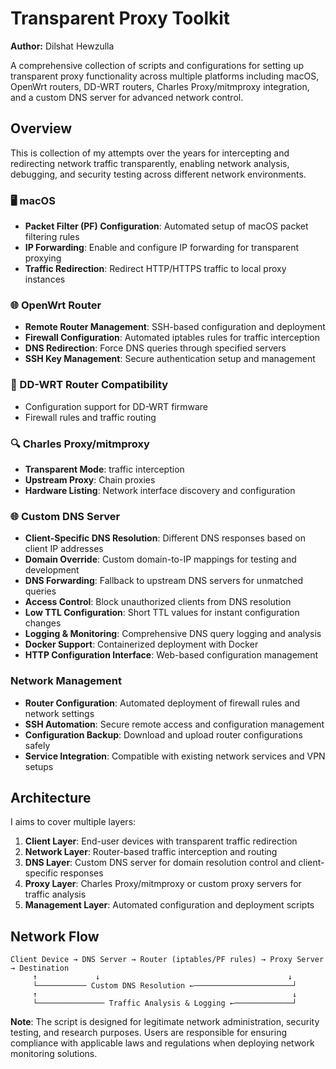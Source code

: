 # Transparent Proxy Toolkit

**Author:** Dilshat Hewzulla

A comprehensive collection of scripts and configurations for setting up transparent proxy functionality across multiple platforms including macOS, OpenWrt routers, DD-WRT routers, Charles Proxy/mitmproxy integration, and a custom DNS server for advanced network control.

## Overview

This is collection of my attempts over the years for intercepting and redirecting network traffic transparently, enabling network analysis, debugging, and security testing across different network environments.

### 🖥️ macOS

- **Packet Filter (PF) Configuration**: Automated setup of macOS packet filtering rules
- **IP Forwarding**: Enable and configure IP forwarding for transparent proxying
- **Traffic Redirection**: Redirect HTTP/HTTPS traffic to local proxy instances

### 🌐 OpenWrt Router

- **Remote Router Management**: SSH-based configuration and deployment
- **Firewall Configuration**: Automated iptables rules for traffic interception
- **DNS Redirection**: Force DNS queries through specified servers
- **SSH Key Management**: Secure authentication setup and management

### 📡 DD-WRT Router Compatibility

- Configuration support for DD-WRT firmware
- Firewall rules and traffic routing

### 🔍 Charles Proxy/mitmproxy

- **Transparent Mode**: traffic interception
- **Upstream Proxy**: Chain proxies
- **Hardware Listing**: Network interface discovery and configuration

### 🌐 Custom DNS Server

- **Client-Specific DNS Resolution**: Different DNS responses based on client IP addresses
- **Domain Override**: Custom domain-to-IP mappings for testing and development
- **DNS Forwarding**: Fallback to upstream DNS servers for unmatched queries
- **Access Control**: Block unauthorized clients from DNS resolution
- **Low TTL Configuration**: Short TTL values for instant configuration changes
- **Logging & Monitoring**: Comprehensive DNS query logging and analysis
- **Docker Support**: Containerized deployment with Docker
- **HTTP Configuration Interface**: Web-based configuration management

### Network Management

- **Router Configuration**: Automated deployment of firewall rules and network settings
- **SSH Automation**: Secure remote access and configuration management
- **Configuration Backup**: Download and upload router configurations safely
- **Service Integration**: Compatible with existing network services and VPN setups

## Architecture

I aims to cover multiple layers:

1. **Client Layer**: End-user devices with transparent traffic redirection
2. **Network Layer**: Router-based traffic interception and routing
3. **DNS Layer**: Custom DNS server for domain resolution control and client-specific responses
4. **Proxy Layer**: Charles Proxy/mitmproxy or custom proxy servers for traffic analysis
5. **Management Layer**: Automated configuration and deployment scripts

## Network Flow

```
Client Device → DNS Server → Router (iptables/PF rules) → Proxy Server → Destination
     ↑             ↓                                          ↓
     └─────────── Custom DNS Resolution ←──────────────────────┘
     ↑                                                         ↓
     └─────────────── Traffic Analysis & Logging ←─────────────┘
```

**Note**: The script is designed for legitimate network administration, security testing, and research purposes. Users are responsible for ensuring compliance with applicable laws and regulations when deploying network monitoring solutions.
